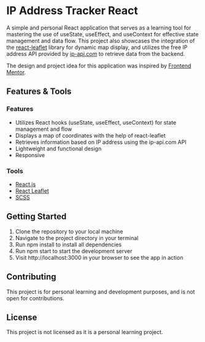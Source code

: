 # IP Address Tracker React

A simple and personal React application that serves as a learning tool for mastering the use of useState, useEffect, and useContext for effective state management and data flow. This project also showcases the integration of the [react-leaflet](https://react-leaflet.js.org/) library for dynamic map display, and utilizes the free IP address API provided by [ip-api.com](https://ip-api.com/) to retrieve data from the backend.

The design and project idea for this application was inspired by [Frontend Mentor](https://www.frontendmentor.io).


## Features & Tools

### Features
- Utilizes React hooks (useState, useEffect, useContext) for state management and flow
- Displays a map of coordinates with the help of react-leaflet
- Retrieves information based on IP address using the ip-api.com API
- Lightweight and functional design
- Responsive

### Tools
- [React.js](https://reactjs.org/)
- [React Leaflet](https://react-leaflet.js.org/)
- [SCSS](https://sass-lang.com/)


##  Getting Started

1. Clone the repository to your local machine
2. Navigate to the project directory in your terminal
3. Run npm install to install all dependencies
4. Run npm start to start the development server
5. Visit http://localhost:3000 in your browser to see the app in action

## Contributing

This project is for personal learning and development purposes, and is not open for contributions.


## License

This project is not licensed as it is a personal learning project.